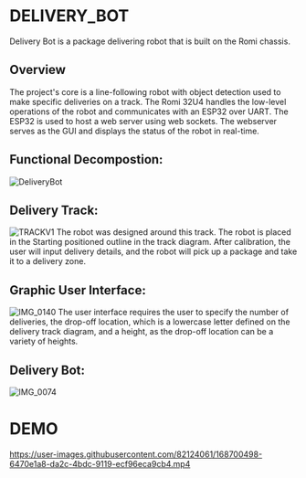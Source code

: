 # DELIVERY_BOT
Delivery Bot is a package delivering robot that is built on the Romi chassis. 

## Overview 
The project's core is a line-following robot with object detection used to make specific deliveries on a track. The Romi 32U4 handles the low-level operations of the robot and communicates with an ESP32 over UART. The ESP32 is used to host a web server using web sockets. The webserver serves as the GUI and displays the status of the robot in real-time. 

## Functional Decompostion: 
![DeliveryBot](https://user-images.githubusercontent.com/82124061/168692394-dbfa2c40-cbe9-4166-8a21-4b2a0275124c.png)

## Delivery Track:
![TRACKV1](https://user-images.githubusercontent.com/82124061/168695865-caa970cd-0dab-46ed-b836-f8ece6bb3135.png)
The robot was designed around this track. The robot is placed in the Starting positioned outline in the track diagram. After calibration, the user will input delivery details, and the robot will pick up a package and take it to a delivery zone. 

## Graphic User Interface:
![IMG_0140](https://user-images.githubusercontent.com/82124061/168697700-8cfed013-5813-4f25-9742-b856d8e01aa8.jpg)
The user interface requires the user to specify the number of deliveries, the drop-off location, which is a lowercase letter defined on the delivery track diagram, and a height, as the drop-off location can be a variety of heights.  

## Delivery Bot:
![IMG_0074](https://user-images.githubusercontent.com/82124061/168695502-3ca4066f-8d42-4fcb-865a-4f27404ebd35.jpg)


# DEMO 
https://user-images.githubusercontent.com/82124061/168700498-6470e1a8-da2c-4bdc-9119-ecf96eca9cb4.mp4
